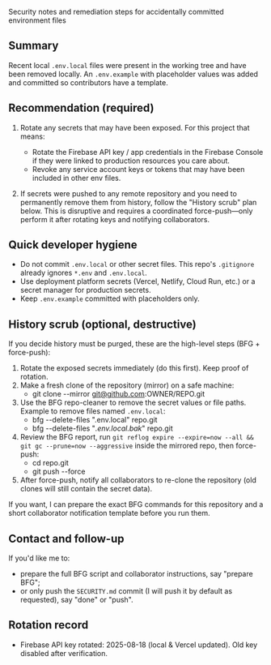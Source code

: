 Security notes and remediation steps for accidentally committed environment files

## Summary

Recent local `.env.local` files were present in the working tree and have been removed locally.
An `.env.example` with placeholder values was added and committed so contributors have a template.

## Recommendation (required)

1. Rotate any secrets that may have been exposed. For this project that means:

   - Rotate the Firebase API key / app credentials in the Firebase Console if they were linked to production resources you care about.
   - Revoke any service account keys or tokens that may have been included in other env files.

2. If secrets were pushed to any remote repository and you need to permanently remove them from history, follow the "History scrub" plan below. This is disruptive and requires a coordinated force-push—only perform it after rotating keys and notifying collaborators.

## Quick developer hygiene

- Do not commit `.env.local` or other secret files. This repo's `.gitignore` already ignores `*.env` and `.env.local`.
- Use deployment platform secrets (Vercel, Netlify, Cloud Run, etc.) or a secret manager for production secrets.
- Keep `.env.example` committed with placeholders only.

## History scrub (optional, destructive)

If you decide history must be purged, these are the high-level steps (BFG + force-push):

1. Rotate the exposed secrets immediately (do this first). Keep proof of rotation.
2. Make a fresh clone of the repository (mirror) on a safe machine:
   - git clone --mirror git@github.com:OWNER/REPO.git
3. Use the BFG repo-cleaner to remove the secret values or file paths. Example to remove files named `.env.local`:
   - bfg --delete-files ".env.local" repo.git
   - bfg --delete-files "_.env.local.bak_" repo.git
4. Review the BFG report, run `git reflog expire --expire=now --all && git gc --prune=now --aggressive` inside the mirrored repo, then force-push:
   - cd repo.git
   - git push --force
5. After force-push, notify all collaborators to re-clone the repository (old clones will still contain the secret data).

If you want, I can prepare the exact BFG commands for this repository and a short collaborator notification template before you run them.

## Contact and follow-up

If you'd like me to:

- prepare the full BFG script and collaborator instructions, say "prepare BFG";
- or only push the `SECURITY.md` commit (I will push it by default as requested), say "done" or "push".

## Rotation record

- Firebase API key rotated: 2025-08-18 (local & Vercel updated). Old key disabled after verification.

